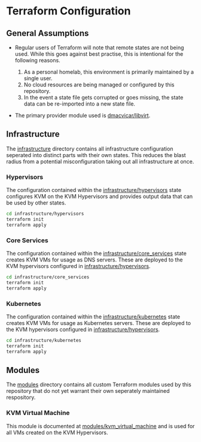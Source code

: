 # Terraform Configuration

## General Assumptions

- Regular users of Terraform will note that remote states are not being used. While this goes against best practise, this is intentional for the following reasons.

  1. As a personal homelab, this environment is primarily maintained by a single user.
  2. No cloud resources are being managed or configured by this repository.
  3. In the event a state file gets corrupted or goes missing, the state data can be re-imported into a new state file.

- The primary provider module used is [dmacvicar/libvirt](https://github.com/dmacvicar/terraform-provider-libvirt).

## Infrastructure

The [infrastructure](infrastructure) directory contains all infrastructure configuration seperated into distinct parts with their own states. This reduces the blast radius from a potential misconfiguration taking out all infrastructure at once.

### Hypervisors

The configuration contained within the [infrastructure/hypervisors](infrastructure/hypervisors) state configures KVM on the KVM Hypervisors and provides output data that can be used by other states.

```bash
cd infrastructure/hypervisors
terraform init
terraform apply
```

### Core Services

The configuration contained within the [infrastructure/core_services](infrastructure/core_services) state creates KVM VMs for usage as DNS servers. These are deployed to the KVM hypervisors configured in [infrastructure/hypervisors](infrastructure/hypervisors).

```bash
cd infrastructure/core_services
terraform init
terraform apply
```

### Kubernetes

The configuration contained within the [infrastructure/kubernetes](infrastructure/kubernetes) state creates KVM VMs for usage as Kubernetes servers. These are deployed to the KVM hypervisors configured in [infrastructure/hypervisors](infrastructure/hypervisors).

```bash
cd infrastructure/kubernetes
terraform init
terraform apply
```

## Modules

The [modules](modules) directory contains all custom Terraform modules used by this repository that do not yet warrant their own seperately maintained respository.

### KVM Virtual Machine

This module is documented at [modules/kvm_virtual_machine](modules/kvm_virtual_machine) and is used for all VMs created on the KVM Hypervisors.
